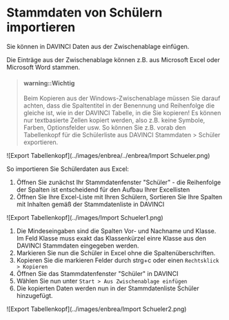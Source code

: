 # Stammdaten von Schülern importieren

Sie können in DAVINCI Daten aus der Zwischenablage einfügen.

Die Einträge aus der Zwischenablage können z.B. aus Microsoft Excel oder Microsoft Word stammen.

> #### warning::Wichtig
>
> Beim Kopieren aus der Windows-Zwischenablage müssen Sie darauf achten, dass die Spaltentitel in der Benennung und Reihenfolge die gleiche ist, wie in der DAVINCI Tabelle, in die Sie kopieren! Es können nur textbasierte Zellen kopiert werden, also z.B. keine Symbole, Farben, Optionsfelder usw. So können Sie z.B. vorab den Tabellenkopf für die Schülerliste aus DAVINCI Stammdaten > Schüler exportieren.

![Export Tabellenkopf](../images/enbrea/../enbrea/Import Schueler.png)

So importieren Sie Schülerdaten aus Excel:

1. Öffnen Sie zunächst Ihr Stammdatenfenster "Schüler" - die Reihenfolge der Spalten ist entscheidend für den Aufbau Ihrer Excellisten
2. Öffnen Sie Ihre Excel-Liste mit Ihren Schülern, Sortieren Sie Ihre Spalten mit Inhalten gemäß der Stammdatenliste in DAVINCI

![Export Tabellenkopf](../images/Import Schueler1.png)

1. Die Mindeseingaben sind die Spalten Vor- und Nachname und Klasse. Im Feld Klasse muss exakt das Klassenkürzel einre Klasse aus den DAVINCI Stammdaten eingegeben werden.
2. Markieren Sie nun die Schüler in Excel ohne die Spaltenüberschriften.
3. Kopieren Sie die markieren Felder durch strg+c oder einen ``Rechtsklick > Kopieren``
4. Öffnen Sie das Stammdatenfenster "Schüler" in DAVINCI
5. Wählen Sie nun unter ``Start > Aus Zwischenablage einfügen``
6. Die kopierten Daten werden nun in der Stammdatenliste Schüler hinzugefügt.

![Export Tabellenkopf](../images/enbrea/Import Schueler2.png)
